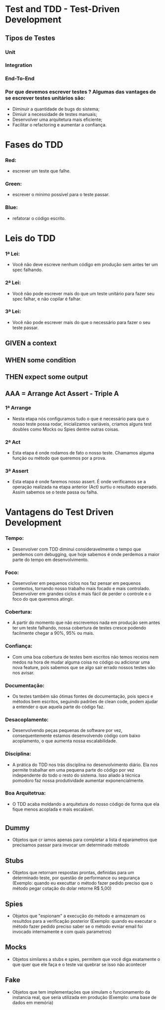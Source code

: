 # Test and TDD - Test-Driven Development

## Tipos de Testes

### Unit
### Integration
### End-To-End


### Por que devemos escrever testes ? Algumas das vantages de se escrever testes unitários são:
* Diminuir a quantidade de bugs do sistema;
* Dimiuir a necessidade de testes manuais;
* Desenvolver uma arquitetura mais eficiente;
* Facilitar o refactoring e aumentar a confiança.

# Fases do TDD
### Red: 
* escrever um teste que falhe.
### Green: 
* escrever o mínimo possível para o teste passar.
### Blue: 
* refatorar o código escrito.

# Leis do TDD
### 1ª Lei: 
* Você não deve escreve nenhum código em produção sem antes ter um spec falhando.
### 2ª Lei: 
* Você não pode escrever mais do que um teste unitário para fazer seu spec falhar, e não copilar é falhar.
### 3ª Lei: 
* Você não pode escrever mais do que o necessário para fazer o seu teste passar.

## GIVEN a context
## WHEN some condition
## THEN expect some output


## AAA = Arrange Act Assert - Triple A

### 1ª Arrange
* Nesta etapa nós configuramos tudo o que é necessário para que o nosso teste possa rodar, inicializamos variáveis, criamos alguns test doubles como Mocks ou Spies dentre outras coisas.
### 2ª Act
* Esta etapa é onde rodamos de fato o nosso teste. Chamamos alguma função ou método que queremos por a prova.
### 3ª Assert
* Esta etapa é onde faremos nosso assert. É onde verificamos se a operação realizada na etapa anterior (Act) surtiu o resultado esperado. Assim sabemos se o teste passa ou falha.

# Vantagens do Test Driven Development
### Tempo: 
* Desenvolver com TDD diminui consideravelmente o tempo que perdemos com debugging, que hoje sabemos é onde perdemos a maior parte do tempo em desenvolvimento.
### Foco: 
* Desenvolver em pequenos ciclos nos faz pensar em pequenos contextos, tornando nosso trabalho mais focado e mais controlado. Desenvolver em grandes ciclos é mais fácil de perder o controle e o foco do que queremos atingir.
### Cobertura: 
* A partir do momento que não escrevemos nada em produção sem antes ter um teste falhando, nossa cobertura de testes cresce podendo facilmente chegar a 90%, 95% ou mais.
### Confiança: 
* Com uma boa cobertura de testes bem escritos não temos receios nem medos na hora de mudar alguma coisa no código ou adicionar uma nova feature, pois sabemos que se algo sair errado nossos testes vão nos avisar.
### Documentação: 
* Os testes também são ótimas fontes de documentação, pois specs e métodos bem escritos, seguindo padrões de clean code, podem ajudar a entender o que aquela parte do código faz.
### Desacoplamento: 
* Desenvolvendo peças pequenas de software por vez, consequentemente estamos desenvolvendo código com baixo acoplamento, o que aumenta nossa escalabilidade.
### Disciplina: 
* A prática do TDD nos trás disciplina no desenvolvimento diário. Ela nos permite trabalhar em uma pequena parte do código por vez independente do todo o resto do sistema. Isso aliado à técnica pomodoro faz nossa produtividade aumentar exponencialmente.
### Boa Arquitetrua: 
* O TDD acaba moldando a arquitetura do nosso código de forma que ela fique menos acoplada e mais escalável.

#
## Dummy
* Objetos que cr iamos apenas para completar a lista d eparametros que precisamos passar para invocar um determinado método
## Stubs
* Objetos que retornam respostas prontas, definidas para um determinado teste, por questão de performance ou segurança 
  (Exemplo: quando eu executtar o método fazer pedido preciso que o método pegar cotação do dolar retorne R$ 5,00)
## Spies
* Objetos que "espionam" a execução do método e armazenam os resultdos para a verificação posterior 
   (Exemplo: quando eu executar o método fazer pedido preciso saber se o método evniar email foi invocado internamente e com quais parametros)
## Mocks
* Objetos similares a stubs e spies, permitem que você diga exatamente o que quer que ele faça e o teste vai quebrar se isso
  não acontecer
## Fake
* Objetos que tem implementações que simulam o funcionamento da instancia real, que seria utilizada em produção
  (Exemplo: uma base de dados em memória)
